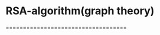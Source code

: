# RSA-algorithm(graph theory)
===================================
<!DOCTYPE html>
<html>
<head>
<style>

<body>

<h3 style="color:#FFFF00;">Project Name: </h3> <p>Graph theory using RSA</p>
<h4>Project Members:</h4> <p> Sidra Usman 63986, Ammar Haider 63813, Muhammad Saqlain 63814, Dua Javeria 63650, Humaira 63761.</p>
<h4>Group Leader:</h4> <p> We all contribute in this project. </p>
<h3> Group Description </h3>
<p> SSNA::Network is a bundle of modules for network algorithms, specifically designed for the needs of Social Network Analysis (SNA), but can be used for any other graph algorithms of course. It represents a standard directed and weighted network, which can also be used as an undirected and/or unweighted network of course.We are looking forward to get a company's data and find the relationship between the people using SNA graph theory concept.</p>
</body>
</html>
